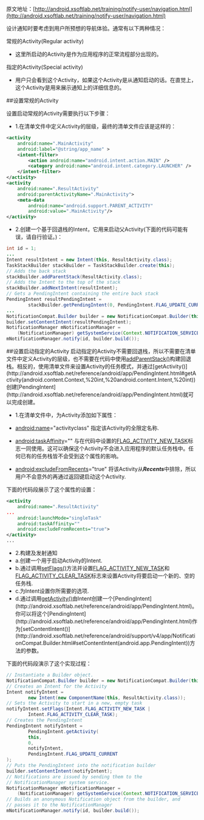 原文地址：[http://android.xsoftlab.net/training/notify-user/navigation.html](http://android.xsoftlab.net/training/notify-user/navigation.html)

设计通知时要考虑到用户所预想的导航体验。通常有以下两种情况：

常规的Activity(Regular activity)

- 这里所启动的Activity是作为应用程序的正常流程部分出现的。

指定的Activity(Special activity)

- 用户只会看到这个Activity，如果这个Activity是从通知启动的话。在直觉上，这个Activity是用来展示通知上的详细信息的。

##设置常规的Activity

设置启动常规的Activity需要执行以下步骤：

- 1.在清单文件中定义Activity的层级，最终的清单文件应该是这样的：
```xml
<activity
    android:name=".MainActivity"
    android:label="@string/app_name" >
    <intent-filter>
        <action android:name="android.intent.action.MAIN" />
        <category android:name="android.intent.category.LAUNCHER" />
    </intent-filter>
</activity>
<activity
    android:name=".ResultActivity"
    android:parentActivityName=".MainActivity">
    <meta-data
        android:name="android.support.PARENT_ACTIVITY"
        android:value=".MainActivity"/>
</activity>
```

- 2.创建一个基于回退栈的Intent，它用来启动父Activity(下面的代码可能有误，请自行验证。)：
```java
int id = 1;
...
Intent resultIntent = new Intent(this, ResultActivity.class);
TaskStackBuilder stackBuilder = TaskStackBuilder.create(this);
// Adds the back stack
stackBuilder.addParentStack(ResultActivity.class);
// Adds the Intent to the top of the stack
stackBuilder.addNextIntent(resultIntent);
// Gets a PendingIntent containing the entire back stack
PendingIntent resultPendingIntent =
        stackBuilder.getPendingIntent(0, PendingIntent.FLAG_UPDATE_CURRENT);
...
NotificationCompat.Builder builder = new NotificationCompat.Builder(this);
builder.setContentIntent(resultPendingIntent);
NotificationManager mNotificationManager =
    (NotificationManager) getSystemService(Context.NOTIFICATION_SERVICE);
mNotificationManager.notify(id, builder.build());
```

##设置启动指定的Activity
启动指定的Activity不需要回退栈，所以不需要在清单文件中定义Activity的层级，也不需要在代码中使用[addParentStack()](http://android.xsoftlab.net/reference/android/support/v4/app/TaskStackBuilder.html#addParentStack(android.app.Activity))构建回退栈。相反的，使用清单文件来设置Activity的任务模式，并通过[getActivity()](http://android.xsoftlab.net/reference/android/app/PendingIntent.html#getActivity(android.content.Context,%20int,%20android.content.Intent,%20int))创建[PendingIntent](http://android.xsoftlab.net/reference/android/app/PendingIntent.html)就可以完成创建。

- 1.在清单文件中，为Activity添加如下属性：

 - [android:name](http://android.xsoftlab.net/guide/topics/manifest/activity-element.html#nm)="activityclass" 指定该Activity的全限定名称.
 - [android:taskAffinity](http://android.xsoftlab.net/guide/topics/manifest/activity-element.html#aff)="" 与在代码中设置的[FLAG_ACTIVITY_NEW_TASK](http://android.xsoftlab.net/reference/android/content/Intent.html#FLAG_ACTIVITY_NEW_TASK)标志一同使用。这可以确保这个Activity不会进入应用程序的默认任务栈中。任何已有的任务栈皆不会受到这个属性的影响。
 - [android:excludeFromRecents](http://android.xsoftlab.net/guide/topics/manifest/activity-element.html#exclude)="true" 将该Activity从***Recents***中排除，所以用户不会意外的再通过返回键启动这个Activity.

下面的代码段展示了这个属性的设置：
```xml
<activity
    android:name=".ResultActivity"
...
    android:launchMode="singleTask"
    android:taskAffinity=""
    android:excludeFromRecents="true">
</activity>
...
```

- 2.构建及发射通知
 - a.创建一个用于启动Activity的Intent.
 - b.通过调用[setFlags()](http://android.xsoftlab.net/reference/android/content/Intent.html#setFlags(int))方法并设置[FLAG_ACTIVITY_NEW_TASK](http://android.xsoftlab.net/reference/android/content/Intent.html#FLAG_ACTIVITY_NEW_TASK)和[FLAG_ACTIVITY_CLEAR_TASK](http://android.xsoftlab.net/reference/android/content/Intent.html#FLAG_ACTIVITY_CLEAR_TASK)标志来设置Activity将要启动一个新的、空的任务栈.
 - c.为Intent设置你所需要的选项.
 - d.通过调用[getActivity()](http://android.xsoftlab.net/reference/android/app/PendingIntent.html#getActivity(android.content.Context,%20int,%20android.content.Intent,%20int))由Intent创建一个[PendingIntent](http://android.xsoftlab.net/reference/android/app/PendingIntent.html)。你可以将这个[PendingIntent](http://android.xsoftlab.net/reference/android/app/PendingIntent.html)作为[setContentIntent()](http://android.xsoftlab.net/reference/android/support/v4/app/NotificationCompat.Builder.html#setContentIntent(android.app.PendingIntent))方法的参数。

下面的代码段演示了这个实现过程：
```java
// Instantiate a Builder object.
NotificationCompat.Builder builder = new NotificationCompat.Builder(this);
// Creates an Intent for the Activity
Intent notifyIntent =
        new Intent(new ComponentName(this, ResultActivity.class));
// Sets the Activity to start in a new, empty task
notifyIntent.setFlags(Intent.FLAG_ACTIVITY_NEW_TASK | 
        Intent.FLAG_ACTIVITY_CLEAR_TASK);
// Creates the PendingIntent
PendingIntent notifyIntent =
        PendingIntent.getActivity(
        this,
        0,
        notifyIntent,
        PendingIntent.FLAG_UPDATE_CURRENT
);
// Puts the PendingIntent into the notification builder
builder.setContentIntent(notifyIntent);
// Notifications are issued by sending them to the
// NotificationManager system service.
NotificationManager mNotificationManager =
    (NotificationManager) getSystemService(Context.NOTIFICATION_SERVICE);
// Builds an anonymous Notification object from the builder, and
// passes it to the NotificationManager
mNotificationManager.notify(id, builder.build());
```

